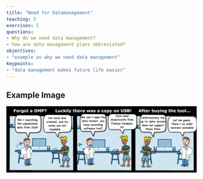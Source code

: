 ```yaml
---
title: "Need for Datamanagement"
teaching: 5
exercises: 5
questions:
- Why do we need data management?
- how are data management plans abbreviated?
objectives:
- "example on why we need data management" 
keypoints:
- "data management makes future life easier"
---
```


## Example Image

![Why we need a data management plan](../fig/123usbY.png)

